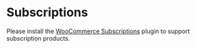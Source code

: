 # Subscriptions

Please install the [WooCommerce Subscriptions](https://www.woothemes.com/products/woocommerce-subscriptions/) plugin to support subscription products.
